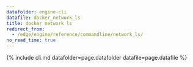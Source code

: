 ```yaml
---
datafolder: engine-cli
datafile: docker_network_ls
title: docker network ls
redirect_from:
  - /edge/engine/reference/commandline/network_ls/
no_read_time: true
---
```

<!--
Sorry, but the contents of this page are automatically generated from
Docker's source code. If you want to suggest a change to the text that appears
here, you'll need to find the string by searching this repo:

https://github.com/docker/cli
-->
{% include cli.md datafolder=page.datafolder datafile=page.datafile %}
